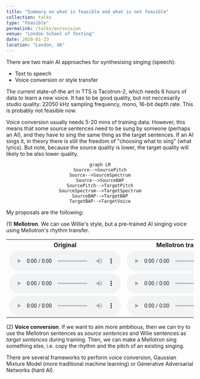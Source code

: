```yaml
---
title: "Summary on what is feasible and what is not feasible"
collection: talks
type: "Feasible"
permalink: /talks/eurovision
venue: "London School of Testing"
date: 2020-01-23
location: "London, UK"
---
```


There are two main AI approaches for synthesising singing (speech):

- Text to speech
- Voice conversion or style transfer

The current state-of-the art in TTS is Tacotron-2, which needs 6 hours of data to learn a new voice. It has to be
good quality, but not neccesarily studio quality: 22050 kHz sampling frequency, mono, 16-bit depth rate. This is probably
not feasible now.

Voice conversion usually needs 5-20 mins of training data. However, this means that some source sentences need to be sung by
someone (perhaps an AI), and they have to sing the same thing as the target sentences. If an AI sings it, in theory there is
still the freedom of "choosing what to sing" (what lyrics). But note, because the source quality is lower, the target quality will
likely to be also lower quality.

<center>
 <pre><code class="language-mermaid">graph LR
Source--&gt;SourcePitch
Source--&gt;SourceSpectrum
Source--&gt;SourceBAP
SourcePitch--&gt;TargetPitch
SourceSpectrum--&gt;TargetSpectrum
SourceBAP--&gt;TargetBAP
TargetBAP--&gt;TargetVoice
</code></pre>
</center>
My proposals are the following:

(1) **Mellotron**. We can use Willie's style, but a pre-trained AI singing voice using Mellotron's rhythm transfer. 



<table style="width:100%">
  <tr>
    <th>Original</th>
    <th>Mellotron transfer</th>
    <th>VC</th>
  </tr>
  <tr>
    <td>
 <audio controls>
  <source src="/images/originals/100034.wav" type="audio/wav">
</audio>
</td> 
<td>
 <audio controls>
  <source src="/images/mellotron_examples/100034.wav" type="audio/wav">
</audio>
</td>
<td>
 <audio controls>
  <source src="/images/vc_audio/100034_VC.wav" type="audio/wav">
</audio> 
</td>
</tr>

  <tr>
    <td>
 <audio controls>
  <source src="/images/originals/100035.wav" type="audio/wav">
</audio>
</td> 
<td>
 <audio controls>
  <source src="/images/mellotron_examples/100035.wav" type="audio/wav">
</audio>
</td>
<td>
 <audio controls>
  <source src="/images/vc_audio/100035_VC.wav" type="audio/wav">
</audio> 
</td>
</tr>

  <tr>
    <td>
 <audio controls>
  <source src="/images/originals/100036.wav" type="audio/wav">
</audio>
</td> 
<td>
 <audio controls>
  <source src="/images/mellotron_examples/100036.wav" type="audio/wav">
</audio>
</td>
<td>
 <audio controls>
  <source src="/images/vc_audio/100036_VC.wav" type="audio/wav">
</audio> 
</td>
</tr>
</table> 



(2) **Voice conversion**. If we want to aim more ambitious, then we can try to use the Mellotron sentences as *source sentences*
and Wilie sentences as *target sentences* during training. Then, we can make a Mellotron sing something else, i.e. copy the rhythm and the pitch of an existing singing.  

There are several frameworks to perform voice conversion, Gaussian Mixture Model (more traditional machine learning) or Generative Adversarial Networks (hard AI). 

